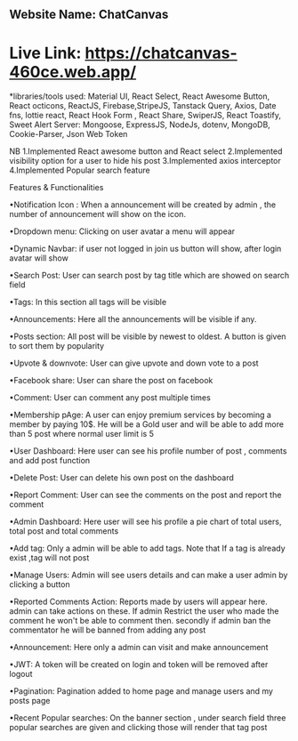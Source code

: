 ## Website Name:  ChatCanvas

# Live Link: https://chatcanvas-460ce.web.app/


*libraries/tools used:  Material UI, React Select, React Awesome Button, React octicons, ReactJS, Firebase,StripeJS, Tanstack Query, Axios, Date fns, lottie react, React 
                        Hook Form , React Share, SwiperJS, React Toastify, Sweet Alert
                        Server: Mongoose, ExpressJS, NodeJs, dotenv, MongoDB, Cookie-Parser, Json Web Token

NB
1.Implemented React awesome button and React select
2.Implemented visibility option for a user to hide his post
3.Implemented axios interceptor
4.Implemented Popular search feature



Features & Functionalities

•Notification Icon : When a announcement will be created by admin , the number of announcement will show on the icon.

•Dropdown menu: Clicking on user avatar a menu will appear

•Dynamic Navbar: if user not logged in join us button will show, after login avatar will show

•Search Post: User can search post by tag title which are showed on search field

•Tags: In this section all tags will be visible

•Announcements: Here all the announcements will be visible if any.

•Posts section: All post will be visible by newest to oldest. A button is given to sort them by popularity

•Upvote & downvote: User can give upvote and down vote to a post

•Facebook share: User can share the post on facebook

•Comment: User can comment any post multiple times

•Membership pAge: A user can enjoy premium services by becoming a member by paying 10$. He will be a Gold user and will be able to add more than 5 post where normal user limit is 5

•User Dashboard: Here user can see his profile number of post , comments and add post function

•Delete Post: User can delete his own post on the dashboard

•Report Comment: User can see the comments on the post and report the comment

•Admin Dashboard: Here user will see his profile a pie chart of total users, total post and total comments

•Add tag: Only a admin will be able to add tags. Note that If a tag is already exist ,tag will not post

•Manage Users: Admin will see users details and can make a user admin by clicking a button

•Reported Comments Action: Reports made by users will appear here. admin can take actions on these. If admin Restrict the user who made the comment he won't be able to comment then. secondly if admin ban the commentator he will be banned from adding any post

•Announcement: Here only a admin can visit and make announcement

•JWT:  A token will be created on login and token will be removed after logout

•Pagination: Pagination added to home page and manage users and my posts page

•Recent Popular searches: On the banner section , under search field three popular searches are given and clicking  those will render that tag post
